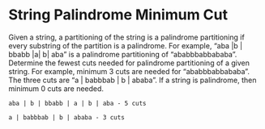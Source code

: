 # String Palindrome Minimum Cut

Given a string, a partitioning of the string is a palindrome partitioning if every substring of the partition is a palindrome. For example, “aba |b | bbabb |a| b| aba” is a palindrome partitioning of “ababbbabbababa”. Determine the fewest cuts needed for palindrome partitioning of a given string. For example, minimum 3 cuts are needed for “ababbbabbababa”. The three cuts are “a | babbbab | b | ababa”. If a string is palindrome, then minimum 0 cuts are needed.

```
aba | b | bbabb | a | b | aba - 5 cuts

a | babbbab | b | ababa - 3 cuts
```